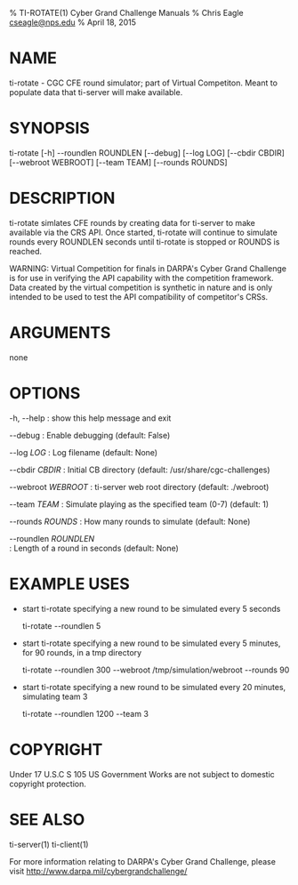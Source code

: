 % TI-ROTATE(1) Cyber Grand Challenge Manuals
% Chris Eagle <cseagle@nps.edu>
% April 18, 2015

# NAME

ti-rotate - CGC CFE round simulator; part of Virtual Competiton.  Meant to populate data that ti-server will make available.

# SYNOPSIS

ti-rotate [-h] --roundlen ROUNDLEN [--debug] [--log LOG] [--cbdir CBDIR] [--webroot WEBROOT] [--team TEAM] [--rounds ROUNDS]

# DESCRIPTION

ti-rotate simlates CFE rounds by creating data for ti-server to make available via the CRS API.  Once started, ti-rotate will continue to simulate rounds every ROUNDLEN seconds until ti-rotate is stopped or ROUNDS is reached.

WARNING: Virtual Competition for finals in DARPA's Cyber Grand Challenge is for use in verifying the API capability with the competition framework. Data created by the virtual competition is synthetic in nature and is only intended to be used to test the API compatibility of competitor's CRSs.

# ARGUMENTS

none

# OPTIONS

-h, --help
:  show this help message and exit

--debug
:  Enable debugging (default: False)

--log *LOG*
:  Log filename (default: None)

--cbdir *CBDIR*
:  Initial CB directory (default: /usr/share/cgc-challenges)

--webroot *WEBROOT*
:  ti-server web root directory (default: ./webroot)

--team *TEAM*
:  Simulate playing as the specified team (0-7) (default: 1)

--rounds *ROUNDS*
:  How many rounds to simulate (default: None)

--roundlen *ROUNDLEN*  
:  Length of a round in seconds (default: None)


# EXAMPLE USES

* start ti-rotate specifying a new round to be simulated every 5 seconds

  ti-rotate --roundlen 5

* start ti-rotate specifying a new round to be simulated every 5 minutes, for 90 rounds, in a tmp directory

  ti-rotate --roundlen 300 --webroot /tmp/simulation/webroot --rounds 90

* start ti-rotate specifying a new round to be simulated every 20 minutes, simulating team 3

  ti-rotate --roundlen 1200 --team 3

# COPYRIGHT

Under 17 U.S.C S 105 US Government Works are not subject to domestic copyright protection.


# SEE ALSO
ti-server(1) ti-client(1)

For more information relating to DARPA's Cyber Grand Challenge, please visit <http://www.darpa.mil/cybergrandchallenge/>
